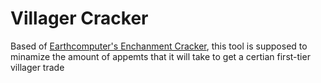 # Villager Cracker
Based of [Earthcomputer's Enchanment Cracker](https://github.com/Earthcomputer/EnchantmentCracker), this tool is supposed to minamize the amount of appemts that it will take to get a certian first-tier villager trade
